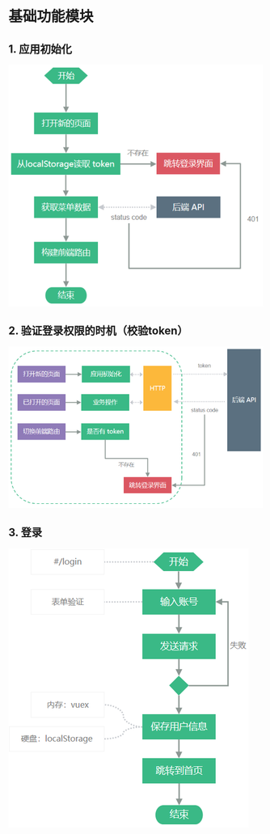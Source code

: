 # 基础功能模块

## 1. 应用初始化

![./images/03-1.png](./images/03-1.png)

## 2. 验证登录权限的时机（校验token）

![./images/03-2.png](./images/03-2.png)

## 3. 登录

![./images/03-3.png](./images/03-3.png)